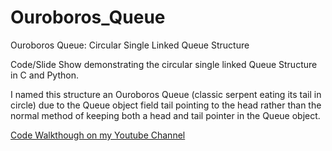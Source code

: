 # Ouroboros_Queue
Ouroboros Queue: Circular Single Linked Queue Structure

Code/Slide Show demonstrating the circular single linked Queue Structure in C and Python.

I named this structure an Ouroboros Queue (classic serpent eating its tail in circle) due to the Queue object field tail pointing to the head rather than the normal method of keeping both a head and tail pointer in the Queue object.

[Code Walkthough on my Youtube Channel](https://youtu.be/rGgn-OUeZy8)
